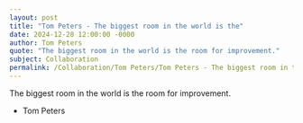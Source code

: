 ```yaml
---
layout: post
title: "Tom Peters - The biggest room in the world is the"
date: 2024-12-28 12:00:00 -0000
author: Tom Peters
quote: "The biggest room in the world is the room for improvement."
subject: Collaboration
permalink: /Collaboration/Tom Peters/Tom Peters - The biggest room in the world is the
---
```


The biggest room in the world is the room for improvement.

- Tom Peters
